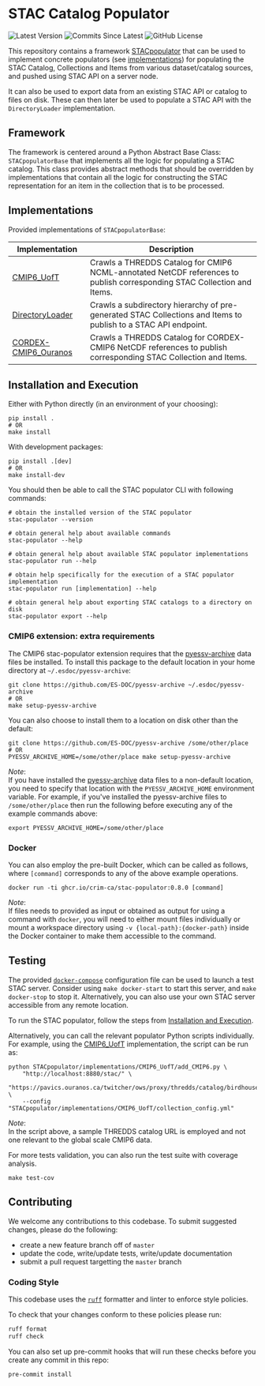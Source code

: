 # STAC Catalog Populator

![Latest Version](https://img.shields.io/badge/latest%20version-0.8.0-blue?logo=github)
![Commits Since Latest](https://img.shields.io/github/commits-since/crim-ca/stac-populator/0.8.0.svg?logo=github)
![GitHub License](https://img.shields.io/github/license/crim-ca/stac-populator)

This repository contains a framework [STACpopulator](STACpopulator)
that can be used to implement concrete populators (see [implementations](STACpopulator/implementations))
for populating the STAC Catalog, Collections and Items from various dataset/catalog sources, and pushed using
STAC API on a server node.

It can also be used to export data from an existing STAC API or catalog to files on disk. These can then later
be used to populate a STAC API with the `DirectoryLoader` implementation.

## Framework

The framework is centered around a Python Abstract Base Class: `STACpopulatorBase` that implements all the logic
for populating a STAC catalog. This class provides abstract methods that should be overridden by implementations that
contain all the logic for constructing the STAC representation for an item in the collection that is to be processed.

## Implementations

Provided implementations of `STACpopulatorBase`:

| Implementation                               | Description                                                                                                             |
|----------------------------------------------|-------------------------------------------------------------------------------------------------------------------------|
| [CMIP6_UofT][CMIP6_UofT]                     | Crawls a THREDDS Catalog for CMIP6 NCML-annotated NetCDF references to publish corresponding STAC Collection and Items. |
| [DirectoryLoader][DirLoader]                 | Crawls a subdirectory hierarchy of pre-generated STAC Collections and Items to publish to a STAC API endpoint.          |
| [CORDEX-CMIP6_Ouranos][CORDEX-CMIP6_Ouranos] | Crawls a THREDDS Catalog for CORDEX-CMIP6 NetCDF references to publish corresponding STAC Collection and Items. | 

[CMIP6_UofT]: STACpopulator/implementations/CMIP6_UofT/add_CMIP6.py
[DirLoader]: STACpopulator/implementations/DirectoryLoader/crawl_directory.py
[CORDEX-CMIP6_Ouranos]: STACpopulator/implementations/CORDEX-CMIP6_Ouranos/add_CORDEX-CMIP6.py

## Installation and Execution

Either with Python directly (in an environment of your choosing):

```shell
pip install .
# OR
make install
```

With development packages:

```shell
pip install .[dev]
# OR
make install-dev
```

You should then be able to call the STAC populator CLI with following commands:

```shell
# obtain the installed version of the STAC populator
stac-populator --version

# obtain general help about available commands
stac-populator --help

# obtain general help about available STAC populator implementations
stac-populator run --help

# obtain help specifically for the execution of a STAC populator implementation
stac-populator run [implementation] --help

# obtain general help about exporting STAC catalogs to a directory on disk
stac-populator export --help
```

### CMIP6 extension: extra requirements

The CMIP6 stac-populator extension requires that the [pyessv-archive](https://github.com/ES-DOC/pyessv-archive) data 
files be installed. To install this package to the default location in your home directory at `~/.esdoc/pyessv-archive`:

```shell
git clone https://github.com/ES-DOC/pyessv-archive ~/.esdoc/pyessv-archive
# OR
make setup-pyessv-archive
```

You can also choose to install them to a location on disk other than the default:

```shell
git clone https://github.com/ES-DOC/pyessv-archive /some/other/place
# OR
PYESSV_ARCHIVE_HOME=/some/other/place make setup-pyessv-archive
```

*Note*: <br>
If you have installed the [pyessv-archive](https://github.com/ES-DOC/pyessv-archive) data files to a non-default
location, you need to specify that location with the `PYESSV_ARCHIVE_HOME` environment variable. For example,
if you've installed the pyessv-archive files to `/some/other/place` then run the following before executing 
any of the example commands above:

```shell
export PYESSV_ARCHIVE_HOME=/some/other/place
```

### Docker

You can also employ the pre-built Docker, which can be called as follows,
where `[command]` corresponds to any of the above example operations.

```shell
docker run -ti ghcr.io/crim-ca/stac-populator:0.8.0 [command]
```

*Note*: <br>
If files needs to provided as input or obtained as output for using a command with `docker`, you will need to either
mount files individually or mount a workspace directory using `-v {local-path}:{docker-path}` inside the Docker
container to make them accessible to the command.

## Testing

The provided [`docker-compose`](docker/docker-compose.yml) configuration file can be used to launch a test STAC server.
Consider using `make docker-start` to start this server, and `make docker-stop` to stop it.
Alternatively, you can also use your own STAC server accessible from any remote location.

To run the STAC populator, follow the steps from [Installation and Execution](#installation-and-execution).

Alternatively, you can call the relevant populator Python scripts individually.
For example, using the [CMIP6_UofT][CMIP6_UofT] implementation, the script can be run as:

```shell
python STACpopulator/implementations/CMIP6_UofT/add_CMIP6.py \
    "http://localhost:8880/stac/" \
    "https://pavics.ouranos.ca/twitcher/ows/proxy/thredds/catalog/birdhouse/testdata/xclim/cmip6/catalog.html" \
    --config "STACpopulator/implementations/CMIP6_UofT/collection_config.yml"
```

*Note*: <br>
In the script above, a sample THREDDS catalog URL is employed and not one relevant to the global scale CMIP6 data.

For more tests validation, you can also run the test suite with coverage analysis.

```shell
make test-cov
```

## Contributing

We welcome any contributions to this codebase. To submit suggested changes, please do the following:

- create a new feature branch off of `master`
- update the code, write/update tests, write/update documentation
- submit a pull request targetting the `master` branch

### Coding Style

This codebase uses the [`ruff`](https://docs.astral.sh/ruff/) formatter and linter to enforce style policies.

To check that your changes conform to these policies please run:

```sh
ruff format
ruff check
```

You can also set up pre-commit hooks that will run these checks before you create any commit in this repo:

```sh
pre-commit install
```
